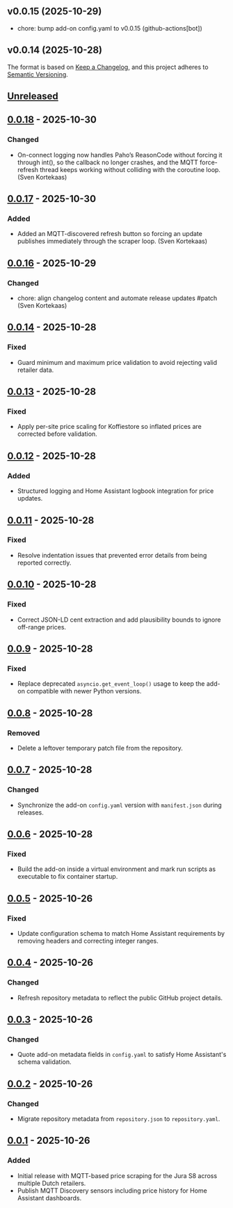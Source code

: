 ## v0.0.15 (2025-10-29)

- chore: bump add-on config.yaml to v0.0.15 (github-actions[bot])

## v0.0.14 (2025-10-28)

The format is based on [Keep a Changelog](https://keepachangelog.com/en/1.1.0/),
and this project adheres to [Semantic Versioning](https://semver.org/spec/v2.0.0.html).

## [Unreleased]

## [0.0.18] - 2025-10-30
### Changed
- On-connect logging now handles Paho’s ReasonCode without forcing it through int(), so the callback no longer crashes, and the MQTT force-refresh thread keeps working without colliding with the coroutine loop. (Sven Kortekaas)
## [0.0.17] - 2025-10-30
### Added
- Added an MQTT-discovered refresh button so forcing an update publishes immediately through the scraper loop. (Sven Kortekaas)
## [0.0.16] - 2025-10-29
### Changed
- chore: align changelog content and automate release updates #patch (Sven Kortekaas)
## [0.0.14] - 2025-10-28
### Fixed
- Guard minimum and maximum price validation to avoid rejecting valid retailer data.

## [0.0.13] - 2025-10-28
### Fixed
- Apply per-site price scaling for Koffiestore so inflated prices are corrected before validation.

## [0.0.12] - 2025-10-28
### Added
- Structured logging and Home Assistant logbook integration for price updates.

## [0.0.11] - 2025-10-28
### Fixed
- Resolve indentation issues that prevented error details from being reported correctly.

## [0.0.10] - 2025-10-28
### Fixed
- Correct JSON-LD cent extraction and add plausibility bounds to ignore off-range prices.

## [0.0.9] - 2025-10-28
### Fixed
- Replace deprecated `asyncio.get_event_loop()` usage to keep the add-on compatible with newer Python versions.

## [0.0.8] - 2025-10-28
### Removed
- Delete a leftover temporary patch file from the repository.

## [0.0.7] - 2025-10-28
### Changed
- Synchronize the add-on `config.yaml` version with `manifest.json` during releases.

## [0.0.6] - 2025-10-28
### Fixed
- Build the add-on inside a virtual environment and mark run scripts as executable to fix container startup.

## [0.0.5] - 2025-10-26
### Fixed
- Update configuration schema to match Home Assistant requirements by removing headers and correcting integer ranges.

## [0.0.4] - 2025-10-26
### Changed
- Refresh repository metadata to reflect the public GitHub project details.

## [0.0.3] - 2025-10-26
### Changed
- Quote add-on metadata fields in `config.yaml` to satisfy Home Assistant's schema validation.

## [0.0.2] - 2025-10-26
### Changed
- Migrate repository metadata from `repository.json` to `repository.yaml`.

## [0.0.1] - 2025-10-26
### Added
- Initial release with MQTT-based price scraping for the Jura S8 across multiple Dutch retailers.
- Publish MQTT Discovery sensors including price history for Home Assistant dashboards.

[Unreleased]: https://github.com/SvenKortekaas/juras8pricetracker/compare/v0.0.18...HEAD
[0.0.18]: https://github.com/SvenKortekaas/juras8pricetracker/compare/v0.0.17...v0.0.18
[0.0.17]: https://github.com/SvenKortekaas/juras8pricetracker/compare/v0.0.16...v0.0.17
[0.0.16]: https://github.com/SvenKortekaas/juras8pricetracker/compare/v0.0.15...v0.0.16
[0.0.15]: https://github.com/SvenKortekaas/juras8pricetracker/compare/v0.0.14...v0.0.15
[0.0.14]: https://github.com/SvenKortekaas/juras8pricetracker/compare/v0.0.13...v0.0.14
[0.0.13]: https://github.com/SvenKortekaas/juras8pricetracker/compare/v0.0.12...v0.0.13
[0.0.12]: https://github.com/SvenKortekaas/juras8pricetracker/compare/v0.0.11...v0.0.12
[0.0.11]: https://github.com/SvenKortekaas/juras8pricetracker/compare/v0.0.10...v0.0.11
[0.0.10]: https://github.com/SvenKortekaas/juras8pricetracker/compare/v0.0.9...v0.0.10
[0.0.9]: https://github.com/SvenKortekaas/juras8pricetracker/compare/v0.0.8...v0.0.9
[0.0.8]: https://github.com/SvenKortekaas/juras8pricetracker/compare/v0.0.7...v0.0.8
[0.0.7]: https://github.com/SvenKortekaas/juras8pricetracker/compare/v0.0.6...v0.0.7
[0.0.6]: https://github.com/SvenKortekaas/juras8pricetracker/compare/v0.0.5...v0.0.6
[0.0.5]: https://github.com/SvenKortekaas/juras8pricetracker/compare/v0.0.4...v0.0.5
[0.0.4]: https://github.com/SvenKortekaas/juras8pricetracker/compare/v0.0.3...v0.0.4
[0.0.3]: https://github.com/SvenKortekaas/juras8pricetracker/compare/v0.0.2...v0.0.3
[0.0.2]: https://github.com/SvenKortekaas/juras8pricetracker/compare/v0.0.1...v0.0.2
[0.0.1]: https://github.com/SvenKortekaas/juras8pricetracker/releases/tag/v0.0.1
